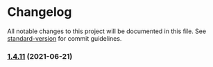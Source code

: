 # Changelog

All notable changes to this project will be documented in this file. See [standard-version](https://github.com/conventional-changelog/standard-version) for commit guidelines.

### [1.4.11](https://github.com/dnb-hugo/shortcodes/compare/youtube/v0.0.7...youtube/v1.4.11) (2021-06-21)
